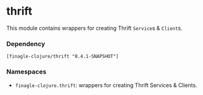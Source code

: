 # thrift

This module contains wrappers for creating Thrift `Service`s & `Client`s.

### Dependency

    [finagle-clojure/thrift "0.4.1-SNAPSHOT"]


### Namespaces

* `finagle-clojure.thrift`: wrappers for creating Thrift Services & Clients.
